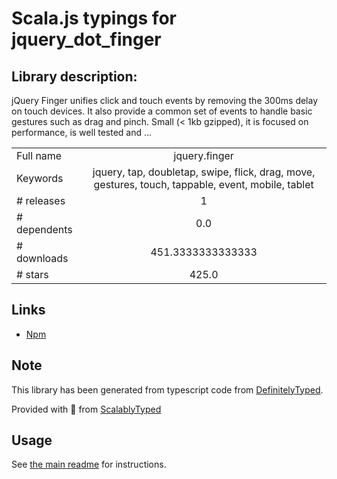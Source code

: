 
# Scala.js typings for jquery_dot_finger


## Library description:
jQuery Finger unifies click and touch events by removing the 300ms delay on touch devices. It also provide a common set of events to handle basic gestures such as drag and pinch. Small (< 1kb gzipped), it is focused on performance, is well tested and ...

|                    |                 |
| ------------------ | :-------------: |
| Full name          | jquery.finger |
| Keywords           | jquery, tap, doubletap, swipe, flick, drag, move, gestures, touch, tappable, event, mobile, tablet |
| # releases         | 1 |
| # dependents       | 0.0 |
| # downloads        | 451.3333333333333 |
| # stars            | 425.0 |

## Links
- [Npm](https://www.npmjs.com/package/jquery.finger)
    


## Note
This library has been generated from typescript code from [DefinitelyTyped](https://definitelytyped.org).

Provided with :purple_heart: from [ScalablyTyped](https://github.com/oyvindberg/ScalablyTyped)

## Usage
See [the main readme](../../readme.md) for instructions.


